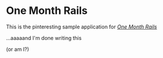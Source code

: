 # One Month Rails

This is the pinteresting sample application for *[One Month Rails](http://www.onemonthrails.com)*

...aaaaand I'm done writing this

(or am I?)